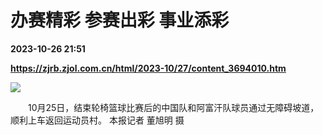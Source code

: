 # 办赛精彩 参赛出彩 事业添彩

**2023-10-26 21:51**

**https://zjrb.zjol.com.cn/html/2023-10/27/content_3694010.htm**

![](https://zjrb.zjol.com.cn/images/2023-10/27/zjrb2023102700001v01b003.jpg)

　　10月25日，结束轮椅篮球比赛后的中国队和阿富汗队球员通过无障碍坡道，顺利上车返回运动员村。 本报记者 董旭明 摄